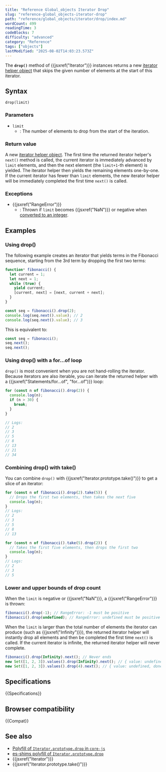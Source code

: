 ```yaml
---
title: "Reference Global_objects Iterator Drop"
slug: "reference-global_objects-iterator-drop"
path: "reference/global_objects/iterator/drop/index.md"
wordCount: 499
readingTime: 3
codeBlocks: 7
difficulty: "advanced"
category: "Reference"
tags: ["objects"]
lastModified: "2025-08-02T14:03:23.573Z"
---
```



The **`drop()`** method of {{jsxref("Iterator")}} instances returns a new [iterator helper object](/en-US/docs/Web/JavaScript/Reference/Global_Objects/Iterator#iterator_helper_objects) that skips the given number of elements at the start of this iterator.

## Syntax

```js-nolint
drop(limit)
```

### Parameters

- `limit`
  - : The number of elements to drop from the start of the iteration.

### Return value

A new [iterator helper object](/en-US/docs/Web/JavaScript/Reference/Global_Objects/Iterator#iterator_helper_objects). The first time the returned iterator helper's `next()` method is called, the current iterator is immediately advanced by `limit` elements, and then the next element (the `limit+1`-th element) is yielded. The iterator helper then yields the remaining elements one-by-one. If the current iterator has fewer than `limit` elements, the new iterator helper will be immediately completed the first time `next()` is called.

### Exceptions

- {{jsxref("RangeError")}}
  - : Thrown if `limit` becomes {{jsxref("NaN")}} or negative when [converted to an integer](/en-US/docs/Web/JavaScript/Reference/Global_Objects/Number#integer_conversion).

## Examples

### Using drop()

The following example creates an iterator that yields terms in the Fibonacci sequence, starting from the 3rd term by dropping the first two terms:

```js
function* fibonacci() {
  let current = 1;
  let next = 1;
  while (true) {
    yield current;
    [current, next] = [next, current + next];
  }
}

const seq = fibonacci().drop(2);
console.log(seq.next().value); // 2
console.log(seq.next().value); // 3
```

This is equivalent to:

```js
const seq = fibonacci();
seq.next();
seq.next();
```

### Using drop() with a for...of loop

`drop()` is most convenient when you are not hand-rolling the iterator. Because iterators are also iterable, you can iterate the returned helper with a {{jsxref("Statements/for...of", "for...of")}} loop:

```js
for (const n of fibonacci().drop(2)) {
  console.log(n);
  if (n > 30) {
    break;
  }
}

// Logs:
// 2
// 3
// 5
// 8
// 13
// 21
// 34
```

### Combining drop() with take()

You can combine `drop()` with {{jsxref("Iterator.prototype.take()")}} to get a slice of an iterator:

```js
for (const n of fibonacci().drop(2).take(5)) {
  // Drops the first two elements, then takes the next five
  console.log(n);
}
// Logs:
// 2
// 3
// 5
// 8
// 13

for (const n of fibonacci().take(5).drop(2)) {
  // Takes the first five elements, then drops the first two
  console.log(n);
}
// Logs:
// 2
// 3
// 5
```

### Lower and upper bounds of drop count

When the `limit` is negative or {{jsxref("NaN")}}, a {{jsxref("RangeError")}} is thrown:

```js
fibonacci().drop(-1); // RangeError: -1 must be positive
fibonacci().drop(undefined); // RangeError: undefined must be positive
```

When the `limit` is larger than the total number of elements the iterator can produce (such as {{jsxref("Infinity")}}), the returned iterator helper will instantly drop all elements and then be completed the first time `next()` is called. If the current iterator is infinite, the returned iterator helper will never complete.

```js
fibonacci().drop(Infinity).next(); // Never ends
new Set([1, 2, 3]).values().drop(Infinity).next(); // { value: undefined, done: true }
new Set([1, 2, 3]).values().drop(4).next(); // { value: undefined, done: true }
```

## Specifications

{{Specifications}}

## Browser compatibility

{{Compat}}

## See also

- [Polyfill of `Iterator.prototype.drop` in `core-js`](https://github.com/zloirock/core-js#iterator-helpers)
- [es-shims polyfill of `Iterator.prototype.drop`](https://www.npmjs.com/package/es-iterator-helpers)
- {{jsxref("Iterator")}}
- {{jsxref("Iterator.prototype.take()")}}
